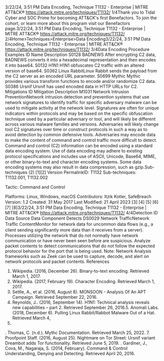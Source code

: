 3/22/24, 3:51 PM Data Encoding, Technique T1132 - Enterprise | MITRE ATT&CK®
https://attack.mitre.org/techniques/T1132/ 1/4Thank you to Tidal Cyber and SOC Prime for becoming ATT&CK's ﬁrst Benefactors. To join the cohort, or learn more about this program visit our
Benefactors page.3/22/24, 3:51 PM Data Encoding, Technique T1132 - Enterprise | MITRE ATT&CK®
https://attack.mitre.org/techniques/T1132/ 2/4Home>Techniques>Enterprise>Data Encoding3/22/24, 3:51 PM Data Encoding, Technique T1132 - Enterprise | MITRE ATT&CK®
https://attack.mitre.org/techniques/T1132/ 3/4Data Encoding
Procedure Examples
ID Name Description
S0128 BADNEWS After encrypting C2 data, BADNEWS converts it into a hexadecimal representation and then encodes it into
base64.
S0132 H1N1 H1N1 obfuscates C2 traﬃc with an altered version of base64.
S0362 Linux
RabbitLinux Rabbit sends the payload from the C2 server as an encoded URL parameter. 
S0699 Mythic Mythic provides various transform functions to encode and/or randomize C2 data.
S0386 Ursnif Ursnif has used encoded data in HTTP URLs for C2.
Mitigations
ID Mitigation Description
M1031 Network
Intrusion
PreventionNetwork intrusion detection and prevention systems that use network signatures to identify traﬃc for
speciﬁc adversary malware can be used to mitigate activity at the network level. Signatures are often for
unique indicators within protocols and may be based on the speciﬁc obfuscation technique used by a
particular adversary or tool, and will likely be different across various malware families and versions.
Adversaries will likely change tool C2 signatures over time or construct protocols in such a way as to avoid
detection by common defensive tools. Adversaries may encode data to make the content of command and control traﬃc more diﬃcult to detect. Command and control (C2)
information can be encoded using a standard data encoding system. Use of data encoding may adhere to existing protocol speciﬁcations
and includes use of ASCII, Unicode, Base64, MIME, or other binary-to-text and character encoding systems. Some data encoding
systems may also result in data compression, such as gzip.Sub-techniques (2)
[1][2]
Version PermalinkID: T1132
Sub-techniques:  T1132.001, T1132.002

Tactic: Command and Control

Platforms: Linux, Windows, macOS
Contributors: Itzik Kotler, SafeBreach
Version: 1.2
Created: 31 May 2017
Last Modiﬁed: 21 April 2023
[3]
[4]
[5]
[6]
[7]
[8]3/22/24, 3:51 PM Data Encoding, Technique T1132 - Enterprise | MITRE ATT&CK®
https://attack.mitre.org/techniques/T1132/ 4/4Detection
ID Data Source Data Component Detects
DS0029 Network TraﬃcNetwork Traﬃc
ContentMonitor for network data for uncommon data ﬂows (e.g., a client sending signiﬁcantly
more data than it receives from a server). Processes utilizing the network that do not
normally have network communication or have never been seen before are suspicious.
Analyze packet contents to detect communications that do not follow the expected
protocol behavior for the port that is being used.
Note: Network Analysis frameworks such as Zeek can be used to capture, decode, and
alert on network protocols and packet contents.
References
1. Wikipedia. (2016, December 26). Binary-to-text encoding.
Retrieved March 1, 2017.
2. Wikipedia. (2017, February 19). Character Encoding. Retrieved
March 1, 2017.
3. Settle, A., et al. (2016, August 8). MONSOON - Analysis Of An
APT Campaign. Retrieved September 22, 2016.
4. Reynolds, J.. (2016, September 14). H1N1: Technical analysis
reveals new capabilities – part 2. Retrieved September 26,
2016.5. Anomali Labs. (2018, December 6). Pulling Linux
Rabbit/Rabbot Malware Out of a Hat. Retrieved March 4,
2019.
. Thomas, C. (n.d.). Mythc Documentation. Retrieved March 25,
2022.
7. Proofpoint Staff. (2016, August 25). Nightmare on Tor Street:
Ursnif variant Dreambot adds Tor functionality. Retrieved June
5, 2019.
. Gardiner, J., Cova, M., Nagaraja, S. (2014, February).
Command & Control Understanding, Denying and Detecting.
Retrieved April 20, 2016.